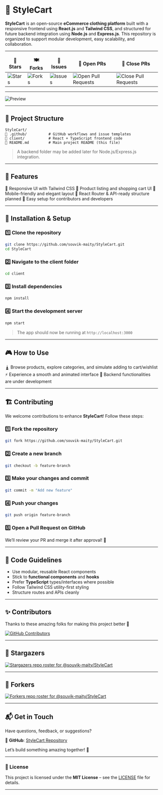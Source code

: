 # 🌟 **StyleCart**

**StyleCart** is an open-source **eCommerce clothing platform** built with a responsive frontend using **React.js** and **Tailwind CSS**, and structured for future backend integration using **Node.js** and **Express.js**.
This repository is organized to support modular development, easy scalability, and collaboration.

---

<table align="center">
    <thead align="center">
        <tr border: 2px;>
            <td><b>🌟 Stars</b></td>
            <td><b>🍽️ Forks</b></td>
            <td><b>🐛 Issues</b></td>
            <td><b>🔔 Open PRs</b></td>
            <td><b>🔕 Close PRs</b></td>
        </tr>
     </thead>
    <tbody>
         <tr>
            <td><img alt="Stars" src="https://img.shields.io/github/stars/souvik-maity/StyleCart?style=flat&logo=github"/></td>
             <td><img alt="Forks" src="https://img.shields.io/github/forks/souvik-maity/StyleCart?style=flat&logo=github"/></td>
            <td><img alt="Issues" src="https://img.shields.io/github/issues/souvik-maity/StyleCart?style=flat&logo=github"/></td>
            <td><img alt="Open Pull Requests" src="https://img.shields.io/github/issues-pr/souvik-maity/StyleCart?style=flat&logo=github"/></td>
           <td><img alt="Close Pull Requests" src="https://img.shields.io/github/issues-pr-closed/souvik-maity/StyleCart?style=flat&color=green&logo=github"/></td>
        </tr>
    </tbody>
</table>

---

![Preview](https://github.com/user-attachments/assets/7f660f09-f9d9-41bf-bfbf-01aa2730ebd8)

---

## 🧱 Project Structure

```
StyleCart/
🔽️ .github/          # GitHub workflows and issue templates
🔽️ client/           # React + TypeScript frontend code
🔽️ README.md         # Main project README (this file)
```

> A backend folder may be added later for Node.js/Express.js integration.

---

## 🚀 Features

📅 Responsive UI with Tailwind CSS
🛒 Product listing and shopping cart UI
📱 Mobile-friendly and elegant layout
🔧 React Router & API-ready structure planned
🧪 Easy setup for contributors and developers

---

## 📂 Installation & Setup

### 1️⃣ Clone the repository

```bash
git clone https://github.com/souvik-maity/StyleCart.git
cd StyleCart
```

### 2️⃣ Navigate to the client folder

```bash
cd client
```

### 3️⃣ Install dependencies

```bash
npm install
```

### 4️⃣ Start the development server

```bash
npm start
```

> The app should now be running at `http://localhost:3000`

---

## 🎮 How to Use

🛓️ Browse products, explore categories, and simulate adding to cart/wishlist
⚡️ Experience a smooth and animated interface
🚧 Backend functionalities are under development

---

## 🏗️ Contributing

We welcome contributions to enhance **StyleCart**! Follow these steps:

### 1️⃣ Fork the repository

```bash
git fork https://github.com/souvik-maity/StyleCart.git
```

### 2️⃣ Create a new branch

```bash
git checkout -b feature-branch
```

### 3️⃣ Make your changes and commit

```bash
git commit -m "Add new feature"
```

### 4️⃣ Push your changes

```bash
git push origin feature-branch
```

### 5️⃣ Open a Pull Request on GitHub

We’ll review your PR and merge it after approval! 🚀

---

## 📁 Code Guidelines

* Use modular, reusable React components
* Stick to **functional components** and **hooks**
* Prefer **TypeScript** types/interfaces where possible
* Follow Tailwind CSS utility-first styling
* Structure routes and APIs cleanly

---

## ✨ Contributors

Thanks to these amazing folks for making this project better 💙

[![GitHub Contributors](https://contrib.rocks/image?repo=souvik-maity/StyleCart)](https://github.com/souvik-maity/StyleCart/graphs/contributors)

---

## 🌟 Stargazers

<div align='left'>

[![Stargazers repo roster for @souvik-maity/StyleCart](https://reporoster.com/stars/souvik-maity/StyleCart)](https://github.com/souvik-maity/StyleCart/stargazers)

</div>

---

## 🍜 Forkers

[![Forkers repo roster for @souvik-maity/StyleCart](https://reporoster.com/forks/souvik-maity/StyleCart)](https://github.com/souvik-maity/StyleCart/network/members)

---

## 📬 Get in Touch

Have questions, feedback, or suggestions?

🔗 **GitHub**: [StyleCart Repository](https://github.com/souvik-maity/StyleCart)

Let’s build something amazing together! 🚀

---

### 📄 License

This project is licensed under the **MIT License** – see the [LICENSE](./LICENSE) file for details.

---

